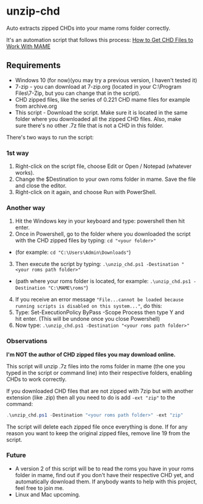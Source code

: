 # unzip-chd
Auto extracts zipped CHDs into your mame roms folder correctly.

It's an automation script that follows this process: [How to Get CHD Files to Work With MAME]()

## Requirements

-  Windows 10 (for now)(you may try a previous version, I haven't tested it)
-  7-zip - you can download at 7-zip.org (located in your C:\Program Files\7-Zip, but you can change that in the script).
-  CHD zipped files, like the series of 0.221 CHD mame files for example from archive.org
-  This script - Download the script. Make sure it is located in the same folder where you downloaded all the zipped CHD files. Also, make sure there's no other .7z file that is not a CHD in this folder.

There's two ways to run the script:

### 1st way

1. Right-click on the script file, choose Edit or Open / Notepad (whatever works).
2. Change the $Destination to your own roms folder in mame. Save the file and close the editor.
3. Right-click on it again, and choose Run with PowerShell.

### Another way

1. Hit the Windows key in your keyboard and type: powershell then hit enter.
2. Once in Powershell, go to the folder where you downloaded the script with the CHD zipped files by typing: `cd "<your folder>"`
  - (for example: `cd "C:\Users\Admin\Downloads"`) 
3. Then execute the script by typing: `.\unzip_chd.ps1 -Destination "<your roms path folder>"`
  - (path where your roms folder is located, for example: `.\unzip_chd.ps1 -Destination "C:\MAME\roms"`)
4. If you receive an error message `"File...cannot be loaded because running scripts is disabled on this system..."`, do this:
5. Type: Set-ExecutionPolicy ByPass -Scope Process then type Y and hit enter. (This will be undone once you close Powershell)
6. Now type: `.\unzip_chd.ps1 -Destination "<your roms path folder>"`

### Observations

__I'm NOT the author of CHD zipped files you may download online.__

This script will unzip .7z files into the roms folder in mame (the one you typed in the script or command line) into their respective folders, enabling CHDs to work correctly.

If you downloaded CHD files that are not zipped with 7zip but with another extension (like .zip) then all you need to do is add `-ext "zip"` to the command:

```powershell
.\unzip_chd.ps1 -Destination "<your roms path folder>" -ext "zip"
```

The script will delete each zipped file once everything is done. If for any reason you want to keep the original zipped files, remove line 19 from the script.

### Future

-  A version 2 of this script will be to read the roms you have in your roms folder in mame, find out if you don't have their respective CHD yet, and automatically download them. If anybody wants to help with this project, feel free to join me.
-  Linux and Mac upcoming.
